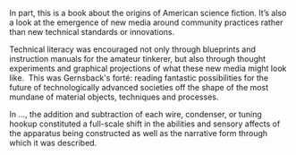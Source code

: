 In part, this is a book about the origins of American science fiction.  It’s also a look at the emergence of new media around community practices rather than new technical standards or innovations.

Technical literacy was encouraged not only through blueprints and instruction manuals for the amateur tinkerer, but also through thought experiments and graphical projections of what these new media might look like.  This was Gernsback's forté: reading fantastic possibilities for the future of technologically advanced societies off the shape of the most mundane of material objects, techniques and processes.

In …, the addition and subtraction of each wire, condenser, or tuning hookup constituted a full-scale shift in the abilities and sensory affects of the apparatus being constructed as well as the narrative form through which it was described.  